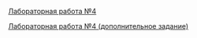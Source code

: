 [Лабораторная работа №4](https://github.com/LazyIfox/Web/tree/main/laba4)

[Лабораторная работа №4 (дополнительное задание)](https://github.com/LazyIfox/Web/tree/main/laba4.2)
